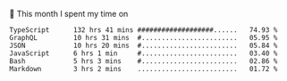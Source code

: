 📅 This month I spent my time on

<!--START_SECTION:waka-->

```text
TypeScript      132 hrs 41 mins ###################......   74.93 %
GraphQL         10 hrs 31 mins  #........................   05.95 %
JSON            10 hrs 20 mins  #........................   05.84 %
JavaScript      6 hrs 1 min     #........................   03.40 %
Bash            5 hrs 3 mins    #........................   02.86 %
Markdown        3 hrs 2 mins    .........................   01.72 %
```

<!--END_SECTION:waka-->
